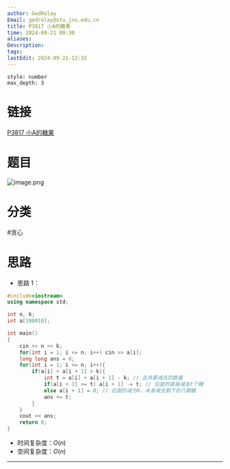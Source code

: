 ```yaml
---
author: GedRelay
Email: gedrelay@stu.jnu.edu.cn
title: P3817 小A的糖果
time: 2024-09-21 00:30
aliases: 
Description: 
tags: 
lastEdit: 2024-09-21-12:32
---
```


```toc
style: number
max_depth: 3
```

# 链接
[P3817 小A的糖果](https://www.luogu.com.cn/problem/P3817) 

# 题目
![image.png](https://ged-pic-bed.oss-cn-guangzhou.aliyuncs.com/img/202409210030798.png)


# 分类
#贪心 

# 思路
- 思路 1：


```cpp
#include<iostream>
using namespace std;

int n, k;
int a[100010];

int main()
{
	cin >> n >> k;
	for(int i = 1; i <= n; i++) cin >> a[i];
	long long ans = 0;
	for(int i = 1; i <= n; i++){
	    if(a[i] + a[i + 1] > k){
	        int t = a[i] + a[i + 1] - k; // 总共要减去的数量
	        if(a[i + 1] >= t) a[i + 1] -= t; // 后面的直接减去t个糖
	        else a[i + 1] = 0; // 后面的减为0，本身减去剩下的几颗糖
	        ans += t;
	    }
	}
	cout << ans;
	return 0;
}
```


- 时间复杂度：${O\left( n \right)  }$ 
- 空间复杂度：${O\left( n \right)  }$ 


---

